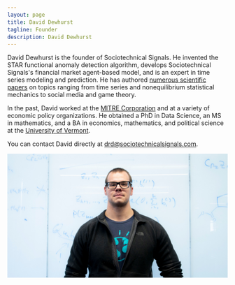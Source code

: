 ```yaml
---
layout: page
title: David Dewhurst
tagline: Founder
description: David Dewhurst
---
```


David Dewhurst is the founder of Sociotechnical Signals. He invented the STAR functional anomaly detection 
algorithm, develops Sociotechnical Signals's financial market agent-based model, 
and is an expert in time series modeling and prediction.
He has authored [numerous scientific papers](https://davidrushingdewhurst.com/papers/) 
on topics ranging from time series and nonequilibrium statistical mechanics to social media and game theory.

In the past, David worked at the [MITRE Corporation](https://www.mitre.org/) and at a variety of economic policy organizations. 
He obtained a PhD in Data Science, an MS in mathematics, and a BA in economics, mathematics, and political science at the [University of Vermont](http://vermontcomplexsystems.org/).

You can contact David directly at <drd@sociotechnicalsignals.com>.

![David Dewhurst](../photos/dave-front-board.jpg "David Dewhurst")
